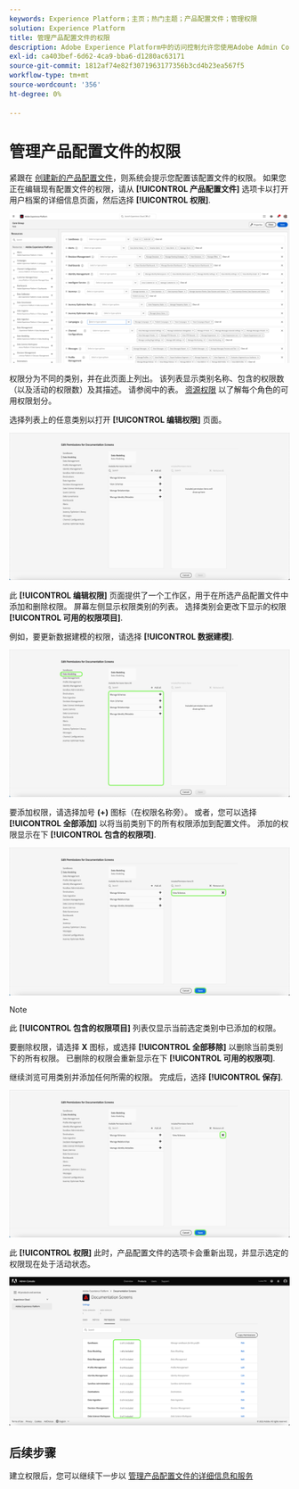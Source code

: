 ```yaml
---
keywords: Experience Platform；主页；热门主题；产品配置文件；管理权限
solution: Experience Platform
title: 管理产品配置文件的权限
description: Adobe Experience Platform中的访问控制允许您使用Adobe Admin Console管理各种Platform功能的角色和权限。 本文档提供了有关如何管理Platform产品配置文件的权限的指南。
exl-id: ca403bef-6d62-4ca9-bba6-d1280ac63171
source-git-commit: 1812af74e82f3071963177356b3cd4b23ea567f5
workflow-type: tm+mt
source-wordcount: '356'
ht-degree: 0%

---
```


# 管理产品配置文件的权限

紧跟在 [创建新的产品配置文件](#create-a-new-product-profile)，则系统会提示您配置该配置文件的权限。 如果您正在编辑现有配置文件的权限，请从 **[!UICONTROL 产品配置文件]** 选项卡以打开用户档案的详细信息页面，然后选择 **[!UICONTROL 权限]**.

![权限](../images/permissions.png)

权限分为不同的类别，并在此页面上列出。 该列表显示类别名称、包含的权限数（以及活动的权限数）及其描述。 请参阅中的表。 [资源权限](/help/access-control/home.md#permissions) 以了解每个角色的可用权限划分。

选择列表上的任意类别以打开 **[!UICONTROL 编辑权限]** 页面。

![edit-permissions](../images/edit-permissions.png)

此 **[!UICONTROL 编辑权限]** 页面提供了一个工作区，用于在所选产品配置文件中添加和删除权限。 屏幕左侧显示权限类别的列表。 选择类别会更改下显示的权限 **[!UICONTROL 可用的权限项目]**.

例如，要更新数据建模的权限，请选择 **[!UICONTROL 数据建模]**.

![配置文件管理](../images/profile-management.png)

要添加权限，请选择加号 **(+)** 图标（在权限名称旁）。 或者，您可以选择 **[!UICONTROL 全部添加]** 以将当前类别下的所有权限添加到配置文件。 添加的权限显示在下 **[!UICONTROL 包含的权限项]**.

![add-permission](../images/add-permission.png)

>[!NOTE]
>
>此 **[!UICONTROL 包含的权限项目]** 列表仅显示当前选定类别中已添加的权限。

要删除权限，请选择 **X** 图标，或选择 **[!UICONTROL 全部移除]** 以删除当前类别下的所有权限。 已删除的权限会重新显示在下 **[!UICONTROL 可用的权限项]**.

继续浏览可用类别并添加任何所需的权限。 完成后，选择 **[!UICONTROL 保存]**.

![remove-permisson](../images/remove-permission.png)

此 **[!UICONTROL 权限]** 此时，产品配置文件的选项卡会重新出现，并显示选定的权限现在处于活动状态。

![权限已更新](../images/permissions-updated.png)

## 后续步骤

建立权限后，您可以继续下一步以 [管理产品配置文件的详细信息和服务](details-and-services.md)
